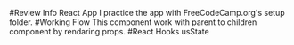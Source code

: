 #Review Info React App
I practice the app with FreeCodeCamp.org's setup folder.
#Working Flow
This component work with parent to children component by rendaring props.
#React Hooks
usState
